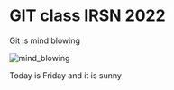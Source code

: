 # GIT class IRSN 2022

Git is mind blowing

![mind_blowing](https://images2.alphacoders.com/693/thumbbig-693684.webp)

Today is Friday and it is sunny
